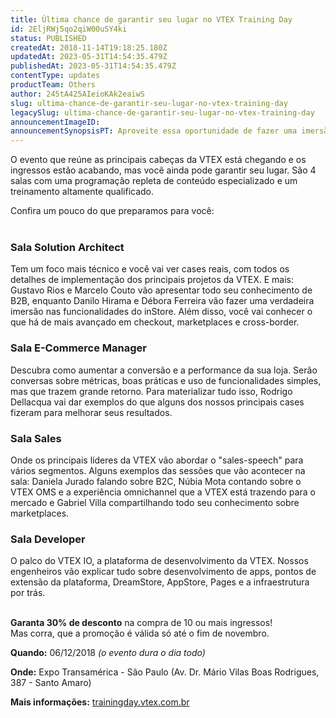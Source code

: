 ```yaml
---
title: Última chance de garantir seu lugar no VTEX Training Day
id: 2EljRWj5qo2qiW00uSY4ki
status: PUBLISHED
createdAt: 2018-11-14T19:18:25.180Z
updatedAt: 2023-05-31T14:54:35.479Z
publishedAt: 2023-05-31T14:54:35.479Z
contentType: updates
productTeam: Others
author: 245tA425AIeioKAk2eaiwS
slug: ultima-chance-de-garantir-seu-lugar-no-vtex-training-day
legacySlug: ultima-chance-de-garantir-seu-lugar-no-vtex-training-day
announcementImageID: 
announcementSynopsisPT: Aproveite essa oportunidade de fazer uma imersão completa na plataforma e torne-se um verdadeiro expert em VTEX.
---
```


O evento que reúne as principais cabeças da VTEX está chegando e os ingressos estão acabando, mas você ainda pode garantir seu lugar. São 4 salas com uma programação repleta de conteúdo especializado e um treinamento altamente qualificado. 

Confira um pouco do que preparamos para você:
<br />
<br />

### Sala Solution Architect 
Tem um foco mais técnico e você vai ver cases reais, com todos os detalhes de implementação dos principais projetos da VTEX. E mais: Gustavo Rios e Marcelo Couto vão apresentar todo seu conhecimento de B2B, enquanto Danilo Hirama e Débora Ferreira vão fazer uma verdadeira imersão nas funcionalidades do inStore. Além disso, você vai conhecer o que há de mais avançado em checkout, marketplaces e cross-border.
<br />

### Sala E-Commerce Manager 
Descubra como aumentar a conversão e a performance da sua loja. Serão conversas sobre métricas, boas práticas e uso de funcionalidades simples, mas que trazem grande retorno. Para materializar tudo isso, Rodrigo Dellacqua vai dar exemplos do que alguns dos nossos principais cases fizeram para melhorar seus resultados.
<br />

### Sala Sales 
Onde os principais líderes da VTEX vão abordar o "sales-speech" para vários segmentos. Alguns exemplos das sessões que vão acontecer na sala: Daniela Jurado falando sobre B2C, Núbia Mota contando sobre o VTEX OMS e a experiência omnichannel que a VTEX está trazendo para o mercado e Gabriel Villa compartilhando todo seu conhecimento sobre marketplaces.
<br />

### Sala Developer 
O palco do VTEX IO, a plataforma de desenvolvimento da VTEX. Nossos engenheiros vão explicar tudo sobre desenvolvimento de apps, pontos de extensão da plataforma, DreamStore, AppStore, Pages e a infraestrutura por trás.
<br />
<br />

<div class="alert alert-info">
<strong>Garanta 30% de desconto</strong> na compra de 10 ou mais ingressos! <br />Mas corra, que a promoção é válida só até o fim de novembro.
</div>


__Quando:__ 06/12/2018 _(o evento dura o dia todo)_ 

__Onde:__ Expo Transamérica - São Paulo (Av. Dr. Mário Vilas Boas Rodrigues, 387 - Santo Amaro)

__Mais informações:__ [trainingday.vtex.com.br](https://trainingday.vtex.com.br)

